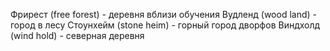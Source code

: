 Фрирест (free forest) - деревня вблизи обучения
Вудленд (wood land) - город в лесу
Стоунхейм (stone heim) - горный город дворфов
Виндхолд (wind hold) - северная деревня